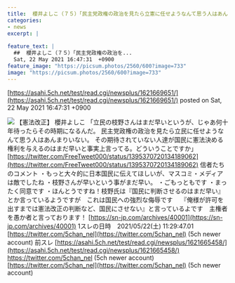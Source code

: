 ```yaml
---
title:  櫻井よしこ（７５）「民主党政権の政治を見たら立憲に任せようなんて思う人はあんまりいない」★６  
categories:
- news
excerpt: |
  
feature_text: |
  ##  櫻井よしこ（７５）「民主党政権の政治を...
  Sat, 22 May 2021 16:47:31  +0900
feature_image: "https://picsum.photos/2560/600?image=733"
image: "https://picsum.photos/2560/600?image=733"
---
```


[https://asahi.5ch.net/test/read.cgi/newsplus/1621669651/](https://asahi.5ch.net/test/read.cgi/newsplus/1621669651/)
posted on Sat, 22 May 2021 16:47:31  +0900

<!--more-->

![](https://www.chichi.co.jp/htdocs/wp-content/uploads/2020/05/202007_sakurai_top.jpg) 【憲法改正】 櫻井よしこ 「立民の枝野さんはまだ早いというが、じゃあ何十年待ったらその時期になるんだ。 民主党政権の政治を見たら立民に任せようなんて思う人はあんまりいない。 その期待されていない人達が国民に憲法決める権利を与えるのはまだ早いと事実上言ってる。どういうことですか」 [https://twitter.com/FreeTweet000/status/1395370720134189062](https://twitter.com/FreeTweet000/status/1395370720134189062) 信者たちのコメント ・もっと大々的に日本国民に伝えてほしいが、マスコミ・メディアは敵でしたね ・枝野さんが早いという事がまだ早い。 ・ごもっともです ・まったく同意です ・ほんとうですね！枝野氏は『国民に判断させるのはまだ早い』とか言っているようですが　これは国民への強烈な侮辱です　 『俺様が許可を出すまでは憲法改正の判断など、国民にさせない』と言っているよです　主権者を愚か者と言っております！ [https://sn-jp.com/archives/40001](https://sn-jp.com/archives/40001) 1スレの日時　2021/05/22(土) 11:29:47.01 [https://twitter.com/5chan_nel](https://twitter.com/5chan_nel) (5ch newer account) 前スレ [https://asahi.5ch.net/test/read.cgi/newsplus/1621665458/](https://asahi.5ch.net/test/read.cgi/newsplus/1621665458/) https://twitter.com/5chan_nel (5ch newer account) [https://twitter.com/5chan_nel](https://twitter.com/5chan_nel) (5ch newer account)
